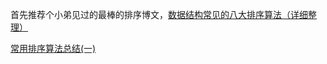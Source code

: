 首先推荐个小弟见过的最棒的排序博文，[数据结构常见的八大排序算法（详细整理）](http://www.jianshu.com/p/7d037c332a9d)



[常用排序算法总结(一)](http://www.cnblogs.com/eniac12/p/5329396.html#s4)